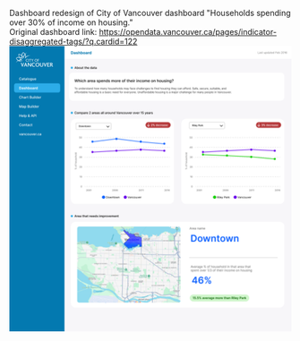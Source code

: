 Dashboard redesign of City of Vancouver dashboard "Households spending over 30% of income on housing." 
<br>
Original dashboard link: https://opendata.vancouver.ca/pages/indicator-disaggregated-tags/?q.cardid=122
<br>
![Figma Wireframe](studio_dashboardwireframe.png)


